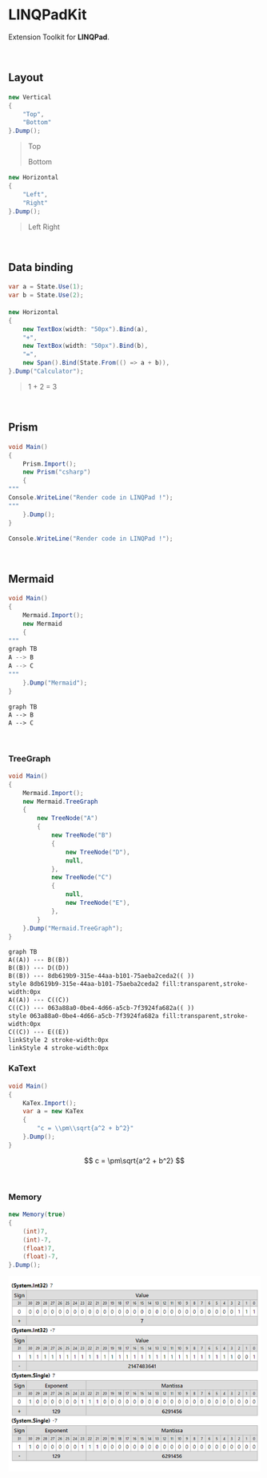 # LINQPadKit
Extension Toolkit for **LINQPad**.

<br/>

## Layout

```csharp
new Vertical
{
    "Top",
    "Bottom"
}.Dump();
```

>Top<br/>
>
>Bottom

```csharp
new Horizontal
{
    "Left",
    "Right"
}.Dump();
```

> Left Right

<br/>

## Data binding

```csharp
var a = State.Use(1);
var b = State.Use(2);

new Horizontal
{
    new TextBox(width: "50px").Bind(a),
    "+",
    new TextBox(width: "50px").Bind(b),
    "=",
    new Span().Bind(State.From(() => a + b)),
}.Dump("Calculator");
```

> 1 + 2 = 3

<br/>

## Prism

```csharp
void Main()
{
    Prism.Import();    
    new Prism("csharp")
    {
"""
Console.WriteLine("Render code in LINQPad !");
"""
    }.Dump();
}
```

```csharp
Console.WriteLine("Render code in LINQPad !");
```

<br/>

## Mermaid

```csharp
void Main()
{
    Mermaid.Import();
    new Mermaid
    {
"""
graph TB
A --> B
A --> C
"""
    }.Dump("Mermaid");
}
```

```mermaid
graph TB
A --> B
A --> C
```

<br/>

### TreeGraph

```csharp
void Main()
{
    Mermaid.Import();
    new Mermaid.TreeGraph
    {
        new TreeNode("A")
        {
            new TreeNode("B")
            {
                new TreeNode("D"),
                null,
            },
            new TreeNode("C")
            {
                null,
                new TreeNode("E"),
            },
        }
    }.Dump("Mermaid.TreeGraph");
}
```

```mermaid
graph TB
A((A)) --- B((B))
B((B)) --- D((D))
B((B)) --- 8db619b9-315e-44aa-b101-75aeba2ceda2(( ))
style 8db619b9-315e-44aa-b101-75aeba2ceda2 fill:transparent,stroke-width:0px
A((A)) --- C((C))
C((C)) --- 063a88a0-0be4-4d66-a5cb-7f3924fa682a(( ))
style 063a88a0-0be4-4d66-a5cb-7f3924fa682a fill:transparent,stroke-width:0px
C((C)) --- E((E))
linkStyle 2 stroke-width:0px
linkStyle 4 stroke-width:0px
```

### KaText

```csharp
void Main()
{
    KaTex.Import();
    var a = new KaTex
    {
        "c = \\pm\\sqrt{a^2 + b^2}"
    }.Dump();
}
```

$$
c = \pm\sqrt{a^2 + b^2}
$$

<br/>

### Memory

```csharp
new Memory(true)
{
    (int)7,
    (int)-7,
    (float)7,
    (float)-7,
}.Dump();
```

![memory.png (620×480) (raw.githubusercontent.com)](https://raw.githubusercontent.com/zmjack/LINQPadKit/main/doc/images/memory.png)

